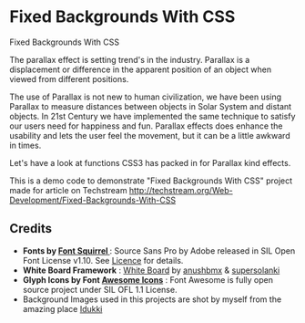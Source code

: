 Fixed Backgrounds With CSS
================

Fixed Backgrounds With CSS 

The parallax effect is setting trend's in the industry. Parallax is a displacement or difference in the apparent position of an object when viewed from different positions.

The use of Parallax is not new to human civilization, we have been using Parallax to measure distances between objects in Solar System and distant objects. In 21st Century we have implemented the same technique to satisfy our users need for happiness and fun. Parallax effects does enhance the usability and lets the user feel the movement, but it can be a little awkward in times.

Let's have a look at functions CSS3 has packed in for Parallax kind effects.

This is a demo code to demonstrate "Fixed Backgrounds With CSS" project made for article on Techstream http://techstream.org/Web-Development/Fixed-Backgrounds-With-CSS

Credits
-------

<ul>
  <li><strong>Fonts by <a href="http://www.fontsquirrel.com">Font Squirrel </a></strong> : Source Sans Pro by Adobe released in SIL Open Font License v1.10. See <a href="http://www.fontsquirrel.com/license/source-sans-pro">Licence</a> for details.</li>
  <li><strong>White Board Framework</strong> : <a href="https://github.com/anushbmx/whiteboard/">White Board</a> by <a href="http://twitter.com/anushbmx">anushbmx</a> &amp; <a href="http://twitter.com/supersolanki">supersolanki</a></li>
  <li><strong>Glyph Icons by Font <a href="http://fontawesome.io/license/">Awesome Icons</a></strong> : Font Awesome is fully open source project under SIL OFL 1.1 License. </li>
  <li>Background Images used in this projects are shot by myself from the amazing place <a href="http://en.wikipedia.org/wiki/Idukki_district">Idukki</a></li>
</ul>

